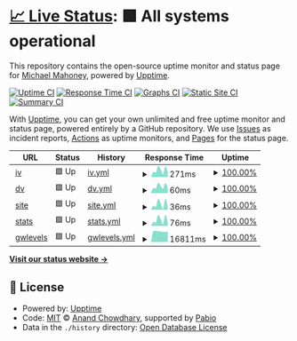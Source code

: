 # [📈 Live Status](https://mikemahoney218.github.io/uptime_proof): <!--live status--> **🟩 All systems operational**

This repository contains the open-source uptime monitor and status page for [Michael Mahoney](https://mm218.dev/), powered by [Upptime](https://github.com/upptime/upptime).

[![Uptime CI](https://github.com/mikemahoney218/uptime_proof/workflows/Uptime%20CI/badge.svg)](https://github.com/mikemahoney218/uptime_proof/actions?query=workflow%3A%22Uptime+CI%22)
[![Response Time CI](https://github.com/mikemahoney218/uptime_proof/workflows/Response%20Time%20CI/badge.svg)](https://github.com/mikemahoney218/uptime_proof/actions?query=workflow%3A%22Response+Time+CI%22)
[![Graphs CI](https://github.com/mikemahoney218/uptime_proof/workflows/Graphs%20CI/badge.svg)](https://github.com/mikemahoney218/uptime_proof/actions?query=workflow%3A%22Graphs+CI%22)
[![Static Site CI](https://github.com/mikemahoney218/uptime_proof/workflows/Static%20Site%20CI/badge.svg)](https://github.com/mikemahoney218/uptime_proof/actions?query=workflow%3A%22Static+Site+CI%22)
[![Summary CI](https://github.com/mikemahoney218/uptime_proof/workflows/Summary%20CI/badge.svg)](https://github.com/mikemahoney218/uptime_proof/actions?query=workflow%3A%22Summary+CI%22)

With [Upptime](https://upptime.js.org), you can get your own unlimited and free uptime monitor and status page, powered entirely by a GitHub repository. We use [Issues](https://github.com/mikemahoney218/uptime_proof/issues) as incident reports, [Actions](https://github.com/mikemahoney218/uptime_proof/actions) as uptime monitors, and [Pages](https://mikemahoney218.github.io/uptime_proof) for the status page.

<!--start: status pages-->
<!-- This summary is generated by Upptime (https://github.com/upptime/upptime) -->
<!-- Do not edit this manually, your changes will be overwritten -->
<!-- prettier-ignore -->
| URL | Status | History | Response Time | Uptime |
| --- | ------ | ------- | ------------- | ------ |
| <img alt="" src="https://icons.duckduckgo.com/ip3/waterservices.usgs.gov.ico" height="13"> [iv](https://waterservices.usgs.gov/nwis/iv/?format=json&sites=01103025) | 🟩 Up | [iv.yml](https://github.com/mikemahoney218/uptime_proof/commits/HEAD/history/iv.yml) | <details><summary><img alt="Response time graph" src="./graphs/iv/response-time-week.png" height="20"> 271ms</summary><br><a href="https://mikemahoney218.github.io/uptime_proof/history/iv"><img alt="Response time 385" src="https://img.shields.io/endpoint?url=https%3A%2F%2Fraw.githubusercontent.com%2Fmikemahoney218%2Fuptime_proof%2FHEAD%2Fapi%2Fiv%2Fresponse-time.json"></a><br><a href="https://mikemahoney218.github.io/uptime_proof/history/iv"><img alt="24-hour response time 256" src="https://img.shields.io/endpoint?url=https%3A%2F%2Fraw.githubusercontent.com%2Fmikemahoney218%2Fuptime_proof%2FHEAD%2Fapi%2Fiv%2Fresponse-time-day.json"></a><br><a href="https://mikemahoney218.github.io/uptime_proof/history/iv"><img alt="7-day response time 271" src="https://img.shields.io/endpoint?url=https%3A%2F%2Fraw.githubusercontent.com%2Fmikemahoney218%2Fuptime_proof%2FHEAD%2Fapi%2Fiv%2Fresponse-time-week.json"></a><br><a href="https://mikemahoney218.github.io/uptime_proof/history/iv"><img alt="30-day response time 285" src="https://img.shields.io/endpoint?url=https%3A%2F%2Fraw.githubusercontent.com%2Fmikemahoney218%2Fuptime_proof%2FHEAD%2Fapi%2Fiv%2Fresponse-time-month.json"></a><br><a href="https://mikemahoney218.github.io/uptime_proof/history/iv"><img alt="1-year response time 385" src="https://img.shields.io/endpoint?url=https%3A%2F%2Fraw.githubusercontent.com%2Fmikemahoney218%2Fuptime_proof%2FHEAD%2Fapi%2Fiv%2Fresponse-time-year.json"></a></details> | <details><summary><a href="https://mikemahoney218.github.io/uptime_proof/history/iv">100.00%</a></summary><a href="https://mikemahoney218.github.io/uptime_proof/history/iv"><img alt="All-time uptime 99.82%" src="https://img.shields.io/endpoint?url=https%3A%2F%2Fraw.githubusercontent.com%2Fmikemahoney218%2Fuptime_proof%2FHEAD%2Fapi%2Fiv%2Fuptime.json"></a><br><a href="https://mikemahoney218.github.io/uptime_proof/history/iv"><img alt="24-hour uptime 100.00%" src="https://img.shields.io/endpoint?url=https%3A%2F%2Fraw.githubusercontent.com%2Fmikemahoney218%2Fuptime_proof%2FHEAD%2Fapi%2Fiv%2Fuptime-day.json"></a><br><a href="https://mikemahoney218.github.io/uptime_proof/history/iv"><img alt="7-day uptime 100.00%" src="https://img.shields.io/endpoint?url=https%3A%2F%2Fraw.githubusercontent.com%2Fmikemahoney218%2Fuptime_proof%2FHEAD%2Fapi%2Fiv%2Fuptime-week.json"></a><br><a href="https://mikemahoney218.github.io/uptime_proof/history/iv"><img alt="30-day uptime 99.88%" src="https://img.shields.io/endpoint?url=https%3A%2F%2Fraw.githubusercontent.com%2Fmikemahoney218%2Fuptime_proof%2FHEAD%2Fapi%2Fiv%2Fuptime-month.json"></a><br><a href="https://mikemahoney218.github.io/uptime_proof/history/iv"><img alt="1-year uptime 99.82%" src="https://img.shields.io/endpoint?url=https%3A%2F%2Fraw.githubusercontent.com%2Fmikemahoney218%2Fuptime_proof%2FHEAD%2Fapi%2Fiv%2Fuptime-year.json"></a></details>
| <img alt="" src="https://icons.duckduckgo.com/ip3/waterservices.usgs.gov.ico" height="13"> [dv](https://waterservices.usgs.gov/nwis/dv/?format=json&sites=01103025) | 🟩 Up | [dv.yml](https://github.com/mikemahoney218/uptime_proof/commits/HEAD/history/dv.yml) | <details><summary><img alt="Response time graph" src="./graphs/dv/response-time-week.png" height="20"> 60ms</summary><br><a href="https://mikemahoney218.github.io/uptime_proof/history/dv"><img alt="Response time 161" src="https://img.shields.io/endpoint?url=https%3A%2F%2Fraw.githubusercontent.com%2Fmikemahoney218%2Fuptime_proof%2FHEAD%2Fapi%2Fdv%2Fresponse-time.json"></a><br><a href="https://mikemahoney218.github.io/uptime_proof/history/dv"><img alt="24-hour response time 58" src="https://img.shields.io/endpoint?url=https%3A%2F%2Fraw.githubusercontent.com%2Fmikemahoney218%2Fuptime_proof%2FHEAD%2Fapi%2Fdv%2Fresponse-time-day.json"></a><br><a href="https://mikemahoney218.github.io/uptime_proof/history/dv"><img alt="7-day response time 60" src="https://img.shields.io/endpoint?url=https%3A%2F%2Fraw.githubusercontent.com%2Fmikemahoney218%2Fuptime_proof%2FHEAD%2Fapi%2Fdv%2Fresponse-time-week.json"></a><br><a href="https://mikemahoney218.github.io/uptime_proof/history/dv"><img alt="30-day response time 72" src="https://img.shields.io/endpoint?url=https%3A%2F%2Fraw.githubusercontent.com%2Fmikemahoney218%2Fuptime_proof%2FHEAD%2Fapi%2Fdv%2Fresponse-time-month.json"></a><br><a href="https://mikemahoney218.github.io/uptime_proof/history/dv"><img alt="1-year response time 161" src="https://img.shields.io/endpoint?url=https%3A%2F%2Fraw.githubusercontent.com%2Fmikemahoney218%2Fuptime_proof%2FHEAD%2Fapi%2Fdv%2Fresponse-time-year.json"></a></details> | <details><summary><a href="https://mikemahoney218.github.io/uptime_proof/history/dv">100.00%</a></summary><a href="https://mikemahoney218.github.io/uptime_proof/history/dv"><img alt="All-time uptime 99.82%" src="https://img.shields.io/endpoint?url=https%3A%2F%2Fraw.githubusercontent.com%2Fmikemahoney218%2Fuptime_proof%2FHEAD%2Fapi%2Fdv%2Fuptime.json"></a><br><a href="https://mikemahoney218.github.io/uptime_proof/history/dv"><img alt="24-hour uptime 100.00%" src="https://img.shields.io/endpoint?url=https%3A%2F%2Fraw.githubusercontent.com%2Fmikemahoney218%2Fuptime_proof%2FHEAD%2Fapi%2Fdv%2Fuptime-day.json"></a><br><a href="https://mikemahoney218.github.io/uptime_proof/history/dv"><img alt="7-day uptime 100.00%" src="https://img.shields.io/endpoint?url=https%3A%2F%2Fraw.githubusercontent.com%2Fmikemahoney218%2Fuptime_proof%2FHEAD%2Fapi%2Fdv%2Fuptime-week.json"></a><br><a href="https://mikemahoney218.github.io/uptime_proof/history/dv"><img alt="30-day uptime 99.88%" src="https://img.shields.io/endpoint?url=https%3A%2F%2Fraw.githubusercontent.com%2Fmikemahoney218%2Fuptime_proof%2FHEAD%2Fapi%2Fdv%2Fuptime-month.json"></a><br><a href="https://mikemahoney218.github.io/uptime_proof/history/dv"><img alt="1-year uptime 99.82%" src="https://img.shields.io/endpoint?url=https%3A%2F%2Fraw.githubusercontent.com%2Fmikemahoney218%2Fuptime_proof%2FHEAD%2Fapi%2Fdv%2Fuptime-year.json"></a></details>
| <img alt="" src="https://icons.duckduckgo.com/ip3/waterservices.usgs.gov.ico" height="13"> [site](https://waterservices.usgs.gov/nwis/site/?format=rdb&sites=01103025) | 🟩 Up | [site.yml](https://github.com/mikemahoney218/uptime_proof/commits/HEAD/history/site.yml) | <details><summary><img alt="Response time graph" src="./graphs/site/response-time-week.png" height="20"> 36ms</summary><br><a href="https://mikemahoney218.github.io/uptime_proof/history/site"><img alt="Response time 129" src="https://img.shields.io/endpoint?url=https%3A%2F%2Fraw.githubusercontent.com%2Fmikemahoney218%2Fuptime_proof%2FHEAD%2Fapi%2Fsite%2Fresponse-time.json"></a><br><a href="https://mikemahoney218.github.io/uptime_proof/history/site"><img alt="24-hour response time 36" src="https://img.shields.io/endpoint?url=https%3A%2F%2Fraw.githubusercontent.com%2Fmikemahoney218%2Fuptime_proof%2FHEAD%2Fapi%2Fsite%2Fresponse-time-day.json"></a><br><a href="https://mikemahoney218.github.io/uptime_proof/history/site"><img alt="7-day response time 36" src="https://img.shields.io/endpoint?url=https%3A%2F%2Fraw.githubusercontent.com%2Fmikemahoney218%2Fuptime_proof%2FHEAD%2Fapi%2Fsite%2Fresponse-time-week.json"></a><br><a href="https://mikemahoney218.github.io/uptime_proof/history/site"><img alt="30-day response time 38" src="https://img.shields.io/endpoint?url=https%3A%2F%2Fraw.githubusercontent.com%2Fmikemahoney218%2Fuptime_proof%2FHEAD%2Fapi%2Fsite%2Fresponse-time-month.json"></a><br><a href="https://mikemahoney218.github.io/uptime_proof/history/site"><img alt="1-year response time 129" src="https://img.shields.io/endpoint?url=https%3A%2F%2Fraw.githubusercontent.com%2Fmikemahoney218%2Fuptime_proof%2FHEAD%2Fapi%2Fsite%2Fresponse-time-year.json"></a></details> | <details><summary><a href="https://mikemahoney218.github.io/uptime_proof/history/site">100.00%</a></summary><a href="https://mikemahoney218.github.io/uptime_proof/history/site"><img alt="All-time uptime 99.83%" src="https://img.shields.io/endpoint?url=https%3A%2F%2Fraw.githubusercontent.com%2Fmikemahoney218%2Fuptime_proof%2FHEAD%2Fapi%2Fsite%2Fuptime.json"></a><br><a href="https://mikemahoney218.github.io/uptime_proof/history/site"><img alt="24-hour uptime 100.00%" src="https://img.shields.io/endpoint?url=https%3A%2F%2Fraw.githubusercontent.com%2Fmikemahoney218%2Fuptime_proof%2FHEAD%2Fapi%2Fsite%2Fuptime-day.json"></a><br><a href="https://mikemahoney218.github.io/uptime_proof/history/site"><img alt="7-day uptime 100.00%" src="https://img.shields.io/endpoint?url=https%3A%2F%2Fraw.githubusercontent.com%2Fmikemahoney218%2Fuptime_proof%2FHEAD%2Fapi%2Fsite%2Fuptime-week.json"></a><br><a href="https://mikemahoney218.github.io/uptime_proof/history/site"><img alt="30-day uptime 99.88%" src="https://img.shields.io/endpoint?url=https%3A%2F%2Fraw.githubusercontent.com%2Fmikemahoney218%2Fuptime_proof%2FHEAD%2Fapi%2Fsite%2Fuptime-month.json"></a><br><a href="https://mikemahoney218.github.io/uptime_proof/history/site"><img alt="1-year uptime 99.83%" src="https://img.shields.io/endpoint?url=https%3A%2F%2Fraw.githubusercontent.com%2Fmikemahoney218%2Fuptime_proof%2FHEAD%2Fapi%2Fsite%2Fuptime-year.json"></a></details>
| <img alt="" src="https://icons.duckduckgo.com/ip3/waterservices.usgs.gov.ico" height="13"> [stats](https://waterservices.usgs.gov/nwis/stat/?format=rdb&sites=01103025&statReportType=daily&statTypeCd=all) | 🟩 Up | [stats.yml](https://github.com/mikemahoney218/uptime_proof/commits/HEAD/history/stats.yml) | <details><summary><img alt="Response time graph" src="./graphs/stats/response-time-week.png" height="20"> 76ms</summary><br><a href="https://mikemahoney218.github.io/uptime_proof/history/stats"><img alt="Response time 189" src="https://img.shields.io/endpoint?url=https%3A%2F%2Fraw.githubusercontent.com%2Fmikemahoney218%2Fuptime_proof%2FHEAD%2Fapi%2Fstats%2Fresponse-time.json"></a><br><a href="https://mikemahoney218.github.io/uptime_proof/history/stats"><img alt="24-hour response time 74" src="https://img.shields.io/endpoint?url=https%3A%2F%2Fraw.githubusercontent.com%2Fmikemahoney218%2Fuptime_proof%2FHEAD%2Fapi%2Fstats%2Fresponse-time-day.json"></a><br><a href="https://mikemahoney218.github.io/uptime_proof/history/stats"><img alt="7-day response time 76" src="https://img.shields.io/endpoint?url=https%3A%2F%2Fraw.githubusercontent.com%2Fmikemahoney218%2Fuptime_proof%2FHEAD%2Fapi%2Fstats%2Fresponse-time-week.json"></a><br><a href="https://mikemahoney218.github.io/uptime_proof/history/stats"><img alt="30-day response time 93" src="https://img.shields.io/endpoint?url=https%3A%2F%2Fraw.githubusercontent.com%2Fmikemahoney218%2Fuptime_proof%2FHEAD%2Fapi%2Fstats%2Fresponse-time-month.json"></a><br><a href="https://mikemahoney218.github.io/uptime_proof/history/stats"><img alt="1-year response time 189" src="https://img.shields.io/endpoint?url=https%3A%2F%2Fraw.githubusercontent.com%2Fmikemahoney218%2Fuptime_proof%2FHEAD%2Fapi%2Fstats%2Fresponse-time-year.json"></a></details> | <details><summary><a href="https://mikemahoney218.github.io/uptime_proof/history/stats">100.00%</a></summary><a href="https://mikemahoney218.github.io/uptime_proof/history/stats"><img alt="All-time uptime 99.83%" src="https://img.shields.io/endpoint?url=https%3A%2F%2Fraw.githubusercontent.com%2Fmikemahoney218%2Fuptime_proof%2FHEAD%2Fapi%2Fstats%2Fuptime.json"></a><br><a href="https://mikemahoney218.github.io/uptime_proof/history/stats"><img alt="24-hour uptime 100.00%" src="https://img.shields.io/endpoint?url=https%3A%2F%2Fraw.githubusercontent.com%2Fmikemahoney218%2Fuptime_proof%2FHEAD%2Fapi%2Fstats%2Fuptime-day.json"></a><br><a href="https://mikemahoney218.github.io/uptime_proof/history/stats"><img alt="7-day uptime 100.00%" src="https://img.shields.io/endpoint?url=https%3A%2F%2Fraw.githubusercontent.com%2Fmikemahoney218%2Fuptime_proof%2FHEAD%2Fapi%2Fstats%2Fuptime-week.json"></a><br><a href="https://mikemahoney218.github.io/uptime_proof/history/stats"><img alt="30-day uptime 99.88%" src="https://img.shields.io/endpoint?url=https%3A%2F%2Fraw.githubusercontent.com%2Fmikemahoney218%2Fuptime_proof%2FHEAD%2Fapi%2Fstats%2Fuptime-month.json"></a><br><a href="https://mikemahoney218.github.io/uptime_proof/history/stats"><img alt="1-year uptime 99.83%" src="https://img.shields.io/endpoint?url=https%3A%2F%2Fraw.githubusercontent.com%2Fmikemahoney218%2Fuptime_proof%2FHEAD%2Fapi%2Fstats%2Fuptime-year.json"></a></details>
| <img alt="" src="https://icons.duckduckgo.com/ip3/waterservices.usgs.gov.ico" height="13"> [gwlevels](https://waterservices.usgs.gov/nwis/gwlevels/?format=json&sites=422819071065701) | 🟩 Up | [gwlevels.yml](https://github.com/mikemahoney218/uptime_proof/commits/HEAD/history/gwlevels.yml) | <details><summary><img alt="Response time graph" src="./graphs/gwlevels/response-time-week.png" height="20"> 16811ms</summary><br><a href="https://mikemahoney218.github.io/uptime_proof/history/gwlevels"><img alt="Response time 16525" src="https://img.shields.io/endpoint?url=https%3A%2F%2Fraw.githubusercontent.com%2Fmikemahoney218%2Fuptime_proof%2FHEAD%2Fapi%2Fgwlevels%2Fresponse-time.json"></a><br><a href="https://mikemahoney218.github.io/uptime_proof/history/gwlevels"><img alt="24-hour response time 16501" src="https://img.shields.io/endpoint?url=https%3A%2F%2Fraw.githubusercontent.com%2Fmikemahoney218%2Fuptime_proof%2FHEAD%2Fapi%2Fgwlevels%2Fresponse-time-day.json"></a><br><a href="https://mikemahoney218.github.io/uptime_proof/history/gwlevels"><img alt="7-day response time 16811" src="https://img.shields.io/endpoint?url=https%3A%2F%2Fraw.githubusercontent.com%2Fmikemahoney218%2Fuptime_proof%2FHEAD%2Fapi%2Fgwlevels%2Fresponse-time-week.json"></a><br><a href="https://mikemahoney218.github.io/uptime_proof/history/gwlevels"><img alt="30-day response time 17134" src="https://img.shields.io/endpoint?url=https%3A%2F%2Fraw.githubusercontent.com%2Fmikemahoney218%2Fuptime_proof%2FHEAD%2Fapi%2Fgwlevels%2Fresponse-time-month.json"></a><br><a href="https://mikemahoney218.github.io/uptime_proof/history/gwlevels"><img alt="1-year response time 16525" src="https://img.shields.io/endpoint?url=https%3A%2F%2Fraw.githubusercontent.com%2Fmikemahoney218%2Fuptime_proof%2FHEAD%2Fapi%2Fgwlevels%2Fresponse-time-year.json"></a></details> | <details><summary><a href="https://mikemahoney218.github.io/uptime_proof/history/gwlevels">100.00%</a></summary><a href="https://mikemahoney218.github.io/uptime_proof/history/gwlevels"><img alt="All-time uptime 99.83%" src="https://img.shields.io/endpoint?url=https%3A%2F%2Fraw.githubusercontent.com%2Fmikemahoney218%2Fuptime_proof%2FHEAD%2Fapi%2Fgwlevels%2Fuptime.json"></a><br><a href="https://mikemahoney218.github.io/uptime_proof/history/gwlevels"><img alt="24-hour uptime 100.00%" src="https://img.shields.io/endpoint?url=https%3A%2F%2Fraw.githubusercontent.com%2Fmikemahoney218%2Fuptime_proof%2FHEAD%2Fapi%2Fgwlevels%2Fuptime-day.json"></a><br><a href="https://mikemahoney218.github.io/uptime_proof/history/gwlevels"><img alt="7-day uptime 100.00%" src="https://img.shields.io/endpoint?url=https%3A%2F%2Fraw.githubusercontent.com%2Fmikemahoney218%2Fuptime_proof%2FHEAD%2Fapi%2Fgwlevels%2Fuptime-week.json"></a><br><a href="https://mikemahoney218.github.io/uptime_proof/history/gwlevels"><img alt="30-day uptime 99.89%" src="https://img.shields.io/endpoint?url=https%3A%2F%2Fraw.githubusercontent.com%2Fmikemahoney218%2Fuptime_proof%2FHEAD%2Fapi%2Fgwlevels%2Fuptime-month.json"></a><br><a href="https://mikemahoney218.github.io/uptime_proof/history/gwlevels"><img alt="1-year uptime 99.83%" src="https://img.shields.io/endpoint?url=https%3A%2F%2Fraw.githubusercontent.com%2Fmikemahoney218%2Fuptime_proof%2FHEAD%2Fapi%2Fgwlevels%2Fuptime-year.json"></a></details>

<!--end: status pages-->

[**Visit our status website →**](https://mikemahoney218.github.io/uptime_proof)

## 📄 License

- Powered by: [Upptime](https://github.com/upptime/upptime)
- Code: [MIT](./LICENSE) © [Anand Chowdhary](https://anandchowdhary.com), supported by [Pabio](https://pabio.com)
- Data in the `./history` directory: [Open Database License](https://opendatacommons.org/licenses/odbl/1-0/)
